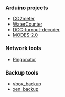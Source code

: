 

### Arduino projects

- [CO2meter](https://github.com/killadog/CO2meter)
- [WaterCounter](https://github.com/killadog/WaterCounter)
- [DCC-turnout-decoder](https://github.com/killadog/DCC-turnout-decoder)
- [MODES-2.0](https://github.com/killadog/MODES-2.0)

### Network tools

- [Pingonator](https://github.com/killadog/Pingonator)

### Backup tools

- [vbox_backup](https://github.com/killadog/vbox_backup)
- [xen_backup](https://github.com/killadog/xen_backup)

<!--
**killadog/killadog** is a ✨ _special_ ✨ repository because its `README.md` (this file) appears on your GitHub profile.

Here are some ideas to get you started:

- 🔭 I’m currently working on ...
- 🌱 I’m currently learning ...
- 👯 I’m looking to collaborate on ...
- 🤔 I’m looking for help with ...
- 💬 Ask me about ...
- 📫 How to reach me: ...
- 😄 Pronouns: ...
- ⚡ Fun fact: ...
-->
